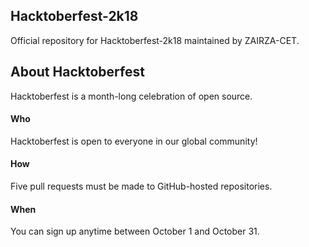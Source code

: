 ## Hacktoberfest-2k18

Official repository for Hacktoberfest-2k18 maintained by ZAIRZA-CET.

## About Hacktoberfest

Hacktoberfest is a month-long celebration of open source.  
#### Who
Hacktoberfest is open to everyone in our global community! 
#### How
Five pull requests must be made to GitHub-hosted repositories. 
#### When
You can sign up anytime between October 1 and October 31. 
